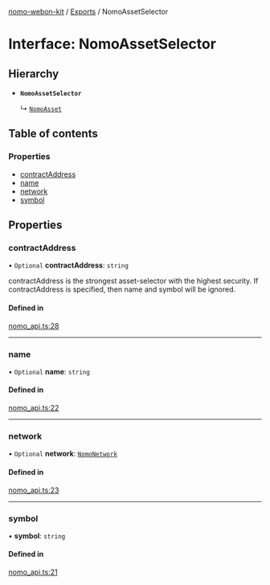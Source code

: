 [nomo-webon-kit](../README.md) / [Exports](../modules.md) / NomoAssetSelector

# Interface: NomoAssetSelector

## Hierarchy

- **`NomoAssetSelector`**

  ↳ [`NomoAsset`](NomoAsset.md)

## Table of contents

### Properties

- [contractAddress](NomoAssetSelector.md#contractaddress)
- [name](NomoAssetSelector.md#name)
- [network](NomoAssetSelector.md#network)
- [symbol](NomoAssetSelector.md#symbol)

## Properties

### contractAddress

• `Optional` **contractAddress**: `string`

contractAddress is the strongest asset-selector with the highest security.
If contractAddress is specified, then name and symbol will be ignored.

#### Defined in

[nomo_api.ts:28](https://github.com/nomo-app/nomo-webon-kit/blob/3c856a0/nomo-webon-kit/src/nomo_api.ts#L28)

___

### name

• `Optional` **name**: `string`

#### Defined in

[nomo_api.ts:22](https://github.com/nomo-app/nomo-webon-kit/blob/3c856a0/nomo-webon-kit/src/nomo_api.ts#L22)

___

### network

• `Optional` **network**: [`NomoNetwork`](../modules.md#nomonetwork)

#### Defined in

[nomo_api.ts:23](https://github.com/nomo-app/nomo-webon-kit/blob/3c856a0/nomo-webon-kit/src/nomo_api.ts#L23)

___

### symbol

• **symbol**: `string`

#### Defined in

[nomo_api.ts:21](https://github.com/nomo-app/nomo-webon-kit/blob/3c856a0/nomo-webon-kit/src/nomo_api.ts#L21)
